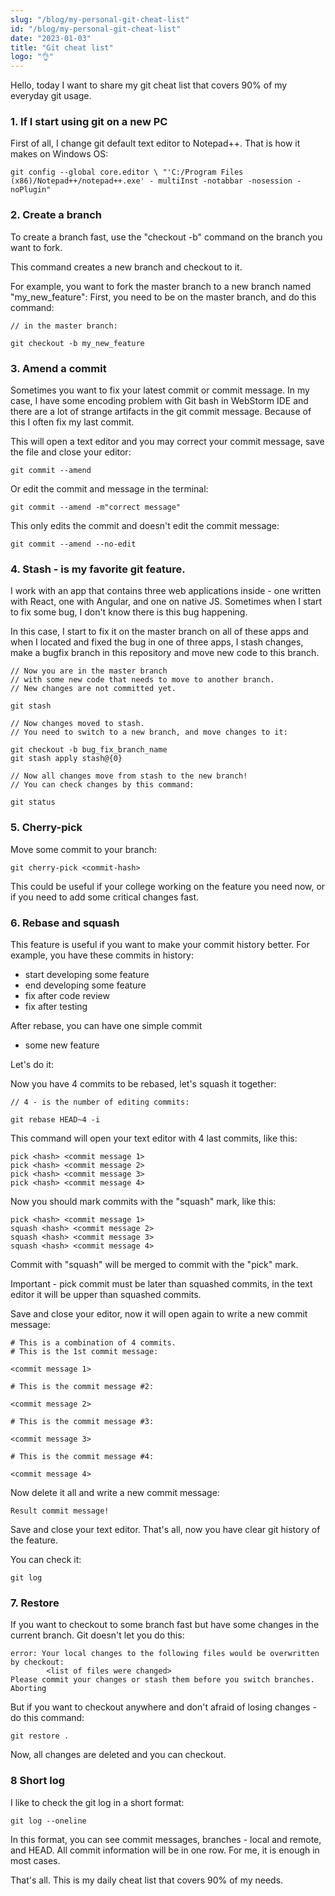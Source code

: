```yaml
---
slug: "/blog/my-personal-git-cheat-list"
id: "/blog/my-personal-git-cheat-list"
date: "2023-01-03"
title: "Git cheat list"
logo: "👌"
---
```



Hello, today I want to share my git cheat list that covers 90% of my everyday git usage.

### 1. If I start using git on a new PC

First of all, I change git default text editor to Notepad++.
That is how it makes on Windows OS:

```
git config --global core.editor \ "'C:/Program Files (x86)/Notepad++/notepad++.exe' - multiInst -notabbar -nosession -noPlugin"
```

### 2. Create a branch

To create a branch fast, use the "checkout -b" command on the branch you want to fork.

This command creates a new branch and checkout to it.

For example, you want to fork the master branch to a new branch named "my_new_feature":
First, you need to be on the master branch, and do this command:

```
// in the master branch:

git checkout -b my_new_feature
```


### 3. Amend a commit

Sometimes you want to fix your latest commit or commit message. In my case, I have some encoding problem with Git bash in WebStorm IDE and there are a lot of strange artifacts in the git commit message. Because of this I often fix my last commit.

This will open a text editor and you may correct your commit message, save the file and close your editor:

```
git commit --amend 
```

Or edit the commit and message in the terminal:

```
git commit --amend -m"correct message"
```

This only edits the commit and doesn't edit the commit message:

```
git commit --amend --no-edit
```

### 4. Stash - is my favorite git feature.

I work with an app that contains three web applications inside - one written with React, one with Angular, and one on native JS.
Sometimes when I start to fix some bug, I don't know there is this bug happening.

In this case, I start to fix it on the master branch on all of these apps and when I located and fixed the bug in one of three apps, I stash changes, make a bugfix branch in this repository and move new code to this branch.

```
// Now you are in the master branch 
// with some new code that needs to move to another branch.
// New changes are not committed yet.

git stash

// Now changes moved to stash.
// You need to switch to a new branch, and move changes to it:

git checkout -b bug_fix_branch_name
git stash apply stash@{0}

// Now all changes move from stash to the new branch!
// You can check changes by this command:

git status

```

### 5. Cherry-pick

Move some commit to your branch:

```
git cherry-pick <commit-hash>
```
This could be useful if your college working on the feature you need now, or if you need to add some critical changes fast.

### 6. Rebase and squash

This feature is useful if you want to make your commit history better.
For example, you have these commits in history:

- start developing some feature
- end developing some feature
- fix after code review
- fix after testing

After rebase, you can have one simple commit

- some new feature

Let's do it:

Now you have 4 commits to be rebased, let's squash it together:

```
// 4 - is the number of editing commits:

git rebase HEAD~4 -i
```

This command will open your text editor with 4 last commits, like this:

```
pick <hash> <commit message 1>
pick <hash> <commit message 2>
pick <hash> <commit message 3>
pick <hash> <commit message 4>
```
Now you should mark commits with the "squash" mark, like this:

```
pick <hash> <commit message 1>
squash <hash> <commit message 2>
squash <hash> <commit message 3>
squash <hash> <commit message 4>
```

Commit with "squash" will be merged to commit with the "pick" mark.

Important - pick commit must be later than squashed commits, in the text editor it will be upper than squashed commits.

Save and close your editor, now it will open again to write a new commit message:

```
# This is a combination of 4 commits.
# This is the 1st commit message:

<commit message 1>

# This is the commit message #2:

<commit message 2>

# This is the commit message #3:

<commit message 3>

# This is the commit message #4:

<commit message 4>
```

Now delete it all and write a new commit message:

```
Result commit message!
```
Save and close your text editor.
That's all, now you have clear git history of the feature.

You can check it:

```
git log
```

### 7. Restore
If you want to checkout to some branch fast but have some changes in the current branch.
Git doesn't let you do this:

```
error: Your local changes to the following files would be overwritten by checkout:
        <list of files were changed>
Please commit your changes or stash them before you switch branches.
Aborting
```
But if you want to checkout anywhere and don't afraid of losing changes - do this command:

```
git restore .
```

Now, all changes are deleted and you can checkout.

### 8 Short log
I like to check the git log in a short format:

```
git log --oneline
```
In this format, you can see commit messages, branches - local and remote, and HEAD. 
All commit information will be in one row.
For me, it is enough in most cases.

That's all. This is my daily cheat list that covers 90% of my needs.